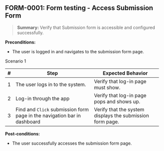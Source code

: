 
## **FORM-0001:** Form testing - Access Submission Form  

> **Summary:** Verify that Submission form is accessible and configured successfully.  <br>

**Preconditions:**
- The user is logged in and navigates to the submission form page.

Scenario 1 

 | \# | Step | Expected Behavior | 
 |----|------|-------------------| 
 |  1 |The user logs in to the system.      | Verify that log-in page must show.   |
 |  2 |Log-in through the app      | Verify that log-in page pops and shows up.   | 
 |  3 |Find and `Click` submission form page in the navigation bar in dashboard      | Verify that the system displays the submission form page.   |   

**Post-conditions:**  
- The user successfully accesses the submission form page.